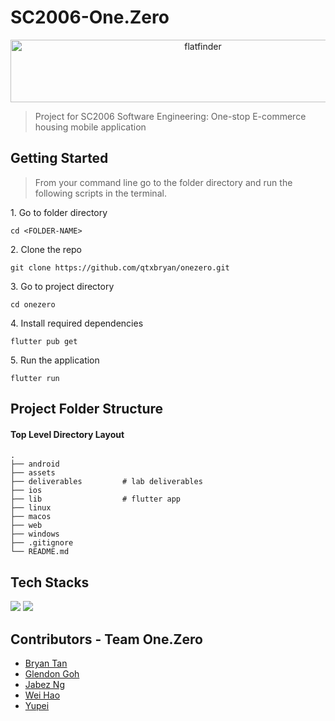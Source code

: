 #  SC2006-One.Zero

<p align="center">
  <img src="https://user-images.githubusercontent.com/97502375/231726159-d77b8d3d-72e6-4692-8030-bbb8f789b45a.png" alt="flatfinder" style="width: 600px; height: 100px;">
</p>

> Project for SC2006 Software Engineering: One-stop E-commerce housing mobile application

## Getting Started

> From your command line go to the folder directory and run the following scripts in the terminal.

1\. Go to folder directory

```terminal
cd <FOLDER-NAME>
```

2\. Clone the repo

```terminal
git clone https://github.com/qtxbryan/onezero.git
```

3\. Go to project directory

```terminal
cd onezero
```

4\. Install required dependencies

```terminal
flutter pub get
```

5\. Run the application

```terminal
flutter run 
```

## Project Folder Structure

#### Top Level Directory Layout

```terminal
.
├── android 
├── assets  
├── deliverables         # lab deliverables
├── ios  
├── lib                  # flutter app
├── linux  
├── macos
├── web
├── windows  
├── .gitignore
└── README.md
```



## Tech Stacks
<p>
  <img src="https://img.shields.io/badge/Flutter-02569B?style=for-the-badge&logo=flutter&logoColor=white" >
  <img src="https://img.shields.io/badge/Firebase-F29D0C?style=for-the-badge&logo=firebase&logoColor=white" >
</p>

## Contributors - Team One.Zero

- [Bryan Tan](https://github.com/qtxbryan)
- [Glendon Goh](https://github.com/Glendon123)
- [Jabez Ng](https://github.com/jabezng2)
- [Wei Hao](https://github.com/weihaooooo)
- [Yupei](https://github.com/FAN0020)
